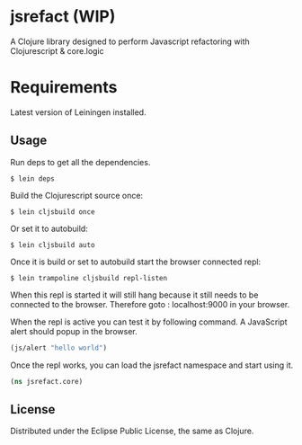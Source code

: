# jsrefact (WIP) 

A Clojure library designed to perform Javascript refactoring with Clojurescript & core.logic

# Requirements

Latest version of Leiningen installed.

## Usage
Run deps to get all the dependencies.

	$ lein deps

Build the Clojurescript source once:

	$ lein cljsbuild once

Or set it to autobuild:

	$ lein cljsbuild auto

Once it is build or set to autobuild start the browser connected repl:

	$ lein trampoline cljsbuild repl-listen

When this repl is started it will still hang because it still needs to be connected to the browser. Therefore goto : localhost:9000 in your browser.

When the repl is active you can test it by following command. A JavaScript alert should popup in the browser.

```clj
(js/alert "hello world")
```

Once the repl works, you can load the jsrefact namespace and start using it.

```clj
(ns jsrefact.core)
```



## License

Distributed under the Eclipse Public License, the same as Clojure.
